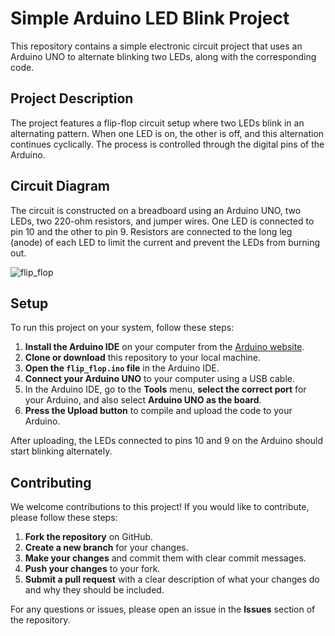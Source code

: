 # Simple Arduino LED Blink Project
This repository contains a simple electronic circuit project that uses an Arduino UNO to alternate blinking two LEDs, along with the corresponding code.

## Project Description
The project features a flip-flop circuit setup where two LEDs blink in an alternating pattern. When one LED is on, the other is off, and this alternation continues cyclically. The process is controlled through the digital pins of the Arduino.

## Circuit Diagram
The circuit is constructed on a breadboard using an Arduino UNO, two LEDs, two 220-ohm resistors, and jumper wires. One LED is connected to pin 10 and the other to pin 9. Resistors are connected to the long leg (anode) of each LED to limit the current and prevent the LEDs from burning out.

![flip_flop](https://github.com/fatmakoparan/arduinoProjects/assets/97118786/db95cdd1-b636-4825-97dc-5fe3f853f8d9)




## Setup

To run this project on your system, follow these steps:

1. **Install the Arduino IDE** on your computer from the [Arduino website](https://www.arduino.cc/en/Main/Software).
2. **Clone or download** this repository to your local machine.
3. **Open the `flip_flop.ino` file** in the Arduino IDE.
4. **Connect your Arduino UNO** to your computer using a USB cable.
5. In the Arduino IDE, go to the **Tools** menu, **select the correct port** for your Arduino, and also select **Arduino UNO as the board**.
6. **Press the Upload button** to compile and upload the code to your Arduino.

After uploading, the LEDs connected to pins 10 and 9 on the Arduino should start blinking alternately.

## Contributing

We welcome contributions to this project! If you would like to contribute, please follow these steps:

1. **Fork the repository** on GitHub.
2. **Create a new branch** for your changes.
3. **Make your changes** and commit them with clear commit messages.
4. **Push your changes** to your fork.
5. **Submit a pull request** with a clear description of what your changes do and why they should be included.

For any questions or issues, please open an issue in the **Issues** section of the repository.


